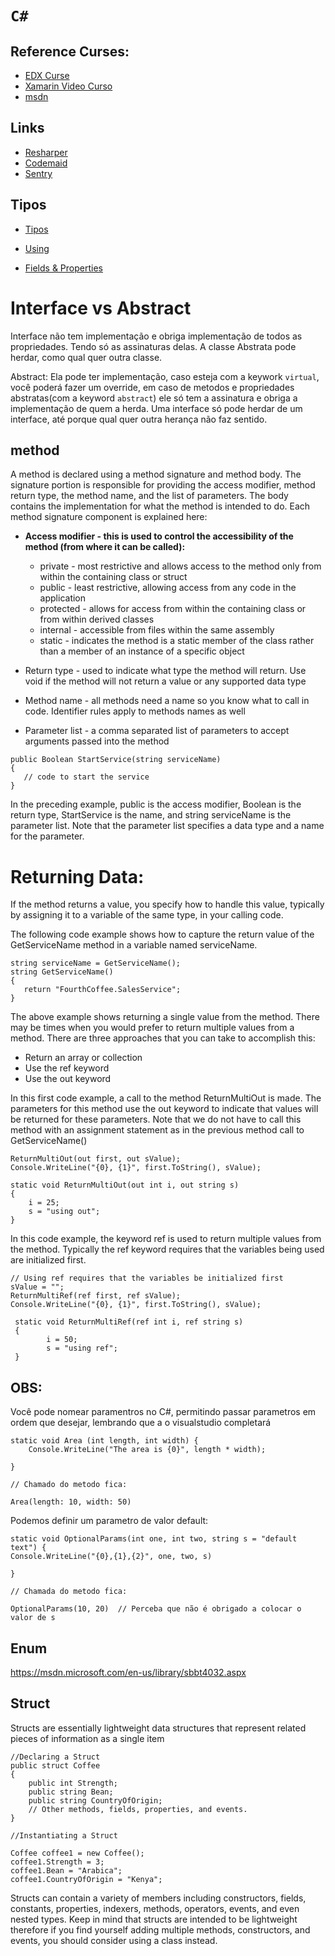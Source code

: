 # `C#`

## Reference Curses:
- [EDX Curse](https://prod-edx-mktg-edit.edx.org/course/programming-c-microsoft-dev204x-2)
- [Xamarin Video Curso](https://mva.microsoft.com/pt-br/training-courses/iniciando-com-xamarin-forms-16334?l=cgNijSvQC_6205192797)
- [msdn](https://channel9.msdn.com/Series/Visual-Studio-2015-Enterprise-Videos)

## Links
- [Resharper](https://www.jetbrains.com/resharper/)
- [Codemaid](http://www.codemaid.net/)
- [Sentry](https://getsentry.com/welcome/)

## Tipos
- [Tipos](https://msdn.microsoft.com/en-us/library/exx3b86w.aspx)

- [Using](http://cbsa.com.br/post/c---por-que-usar-using.aspx)

- [Fields & Properties](https://msdn.microsoft.com/pt-br/library/mt656686.aspx#Properties)


# Interface vs Abstract

Interface não tem implementação e obriga implementação de todos as propriedades. Tendo só as assinaturas delas. A classe Abstrata pode herdar, como qual quer outra classe.

Abstract: Ela pode ter implementação, caso esteja com a keywork `virtual`, você poderá fazer um override, em caso de metodos e propriedades abstratas(com a keyword `abstract`) ele só tem a assinatura e obriga a implementação de quem a herda. Uma interface só pode herdar de um interface, até porque qual quer outra herança não faz sentido.

## method

A method is declared using a method signature and method body.   The signature portion is responsible for providing the access modifier, method return type, the method name, and the list of parameters.  The body contains the implementation for what the method is intended to do.   Each method signature component is explained here:

- **Access modifier - this is used to control the accessibility of the method (from where it can be called):**
    - private - most restrictive and allows access to the method only from within the containing class or struct
    - public - least restrictive, allowing access from any code in the application
    - protected - allows for access from within the containing class or from within derived classes
    - internal - accessible from files within the same assembly
    - static - indicates the method is a static member of the class rather than a member of an instance of a specific object


- Return type - used to indicate what type the method will return.  Use void if the method will not return a value or any supported data type
- Method name - all methods need a name so you know what to call in code.  Identifier rules apply to methods names as well
- Parameter list - a comma separated list of parameters to accept arguments passed into the method


```
public Boolean StartService(string serviceName)
{
   // code to start the service
}
```

In the preceding example, public is the access modifier, Boolean is the return type, StartService is the name, and string serviceName is the parameter list.  Note that the parameter list specifies a data type and a name for the parameter.


# Returning Data:


If the method returns a value, you specify how to handle this value, typically by assigning it to a variable of the same type, in your calling code.

The following code example shows how to capture the return value of the GetServiceName method in a variable named serviceName.


```
string serviceName = GetServiceName();
string GetServiceName()
{
   return "FourthCoffee.SalesService";
}
```

The above example shows returning a single value from the method.   There may be times when you would prefer to return multiple values from a method.  There are three approaches that you can take to accomplish this:

- Return an array or collection
- Use the ref keyword
- Use the out keyword

In this first code example, a call to the method ReturnMultiOut is made.  The parameters for this method use the out keyword to indicate that values will be returned for these parameters.  Note that we do not have to call this method with an assignment statement as in the previous method call to GetServiceName()

```
ReturnMultiOut(out first, out sValue);
Console.WriteLine("{0}, {1}", first.ToString(), sValue);

static void ReturnMultiOut(out int i, out string s)
{
    i = 25;
    s = "using out";
}
```

In this code example, the keyword ref is used to return multiple values from the method.  Typically the ref keyword requires that the variables being used are initialized first.

```
// Using ref requires that the variables be initialized first
sValue = "";
ReturnMultiRef(ref first, ref sValue);
Console.WriteLine("{0}, {1}", first.ToString(), sValue);

 static void ReturnMultiRef(ref int i, ref string s)
 {
        i = 50;
        s = "using ref";
 }
 ```
 
 
 ## OBS:
 
 Você pode nomear paramentros no C#, permitindo passar parametros em ordem que desejar, lembrando que a o visualstudio completará
 
 
 ```
 static void Area (int length, int width) {
     Console.WriteLine("The area is {0}", length * width);
     
 }
 
 // Chamado do metodo fica:
 
 Area(length: 10, width: 50) 
 
 ```
 
 Podemos definir um parametro de valor default:
 
 ```
 static void OptionalParams(int one, int two, string s = "default text") {
 Console.WriteLine("{0},{1},{2}", one, two, s)
 
 }
 
 // Chamada do metodo fica:
 
 OptionalParams(10, 20)  // Perceba que não é obrigado a colocar o valor de s
 ```
 ## Enum
 
 https://msdn.microsoft.com/en-us/library/sbbt4032.aspx
 
 
 
 ## Struct
 
Structs are essentially lightweight data structures that represent related pieces of information as a single item


```
//Declaring a Struct
public struct Coffee
{
    public int Strength;
    public string Bean;
    public string CountryOfOrigin;
    // Other methods, fields, properties, and events.
}

```

```
//Instantiating a Struct

Coffee coffee1 = new Coffee();
coffee1.Strength = 3;
coffee1.Bean = "Arabica";
coffee1.CountryOfOrigin = "Kenya";
```


Structs can contain a variety of members including constructors, fields, constants, properties, indexers, methods, operators, events, and even nested types. Keep in mind that structs are intended to be lightweight therefore if you find yourself adding multiple methods, constructors, and events, you should consider using a class instead.